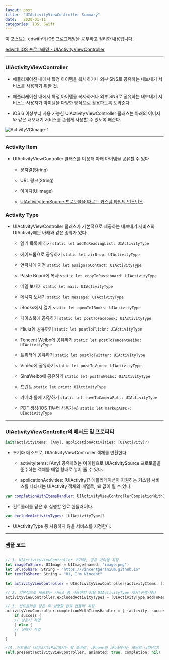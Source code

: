 ```yaml
---
layout: post
title:  "UIActivityViewController Summary"
date:   2020-01-11
categories: iOS, Swift
---
```


이 포스트는 edwith의 iOS 프로그래밍을 공부하고 정리한 내용입니다.

[edwith iOS 프로그래밍 - UIActivityViewController](https://www.edwith.org/boostcourse-ios/lecture/18734/)

- - -

### UIActivityViewController

- 애플리케이션 내에서 특정 아이템을 복사하거나 외부 SNS로 공유하는 내보내기 서비스를 사용하기 위한 것.

- 애플리케이션 내에서 특정 아이템을 복사하거나 외부 SNS로 공유하는 내보내기 서비스는 사용자가 아이템을 다양한 방식으로 활용하도록 도와준다.

- iOS 6 이상부터 사용 가능한 UIActivityViewController 클래스는 아래의 이미지와 같은 내보내기 서비스를 손쉽게 사용할 수 있도록 해준다.

![ActivityVCImage-1]()

- - -


### Activity Item

- UIActivityViewController 클래스를 이용해 아래 아이템을 공유할 수 있다

    - 문자열(String)
    
    - URL 링크(String)
    
    - 이미지(UIImage)
    
    - [UIActivityItemSource 프로토콜을 따르는 커스텀 타입의 인스턴스](https://developer.apple.com/documentation/uikit/uiactivityitemsource)
    
### Activity Type

- UIActivityViewController 클래스가 기본적으로 제공하는 내보내기 서비스의 UIActivity에는 아래와 같은 종류가 있다.

    - 읽기 목록에 추가 ```static let addToReadingList: UIActivityType```
    
    - 에어드롭으로 공유하기 ```static let airDrop: UIActivityType```
    
    - 연락처에 지정 ```static let assignToContact: UIActivityType```
    
    - Paste Board에 복사 ```static let copyToPasteboard: UIActivityType```
    
    - 메일 보내기 ```static let mail: UIActivityType```
    
    - 메시지 보내기 ```static let message: UIActivityType```
    
    - iBooks에서 열기 ```static let openInIBooks: UIActivityType```
    
    - 페이스북에 공유하기 ```static let postToFacebook: UIActivityType```
    
    - Flickr에 공유하기 ```static let postToFlickr: UIActivityType```
    
    - Tencent Weibo에 공유하기 ```static let postToTencentWeibo: UIActivityType```
    
    - 트위터에 공유하기 ```static let postToTwitter: UIActivityType```
    
    - Vimeo에 공유하기 ```static let postToVimeo: UIActivityType```
    
    - SinaWeibo에 공유하기 ```static let postToWeibo: UIActivityType```
    
    - 프린트 ```static let print: UIActivityType```
    
    - 카메라 롤에 저장하기 ```static let saveToCameraRoll: UIActivityType```
    
    - PDF 생성(iOS 11부터 사용가능) ```static let markupAsPDF: UIActivityType```
    
- - -

### UIActivityViewController의 메서드 및 프로퍼티

```swift
init(activityItems: [Any], applicationActivities: [UIActivity]?)
```
- 초기화 메소드로, UIActivityViewController 객체를 반환한다

    - activityItems: [Any] 공유하려는 아이템으로 UIActivitySource 프로토콜을 준수하는 객체를 배열 형태로 넣어 줄 수 있다.

    - applicationActivities: [UIActivity]? 애플리케이션이 지원하는 커스텀 서비스를 나타내는 UIActivity 객체의 배열로, nil 값이 될 수 있다.

```swift
var completionWithItemsHandler: UIActivityViewControllerCompletionWithItemsHandler?
```

- 컨트롤러를 닫은 후 실행할 완료 핸들러이다.

```swift
var excludedActivityTypes: [UIActivityType]?
```

- UIActivityType 중 사용하지 않을 서비스를 지정한다.

- - -

### 샘플 코드

```swift

// 1. UIActivityViewController 초기화, 공유 아이템 지정
let imageToShare: UIImage = UIImage(named: "image.png")
let urlToShare: String = "https://vincentgeranium.github.io"
let textToShare: String = "Hi, I'm Vincent"

let activityViewController = UIActivityViewController(activityItems: [imageToShare, urlToShare, textToShare], applicationActivities: nil)

// 2. 기본적으로 제공되는 서비스 중 사용하지 않을 UIActivityType 제거(선택사항)
activityViewController.excludedActivityTypes = [UIActivityType.addToReadingList, UIActivityType.assignToContact]

// 3. 컨트롤러를 닫은 후 실행할 완료 핸들러 지정
activityViewController.completionWithItemsHandler = { (activity, success, item, error) in
    if success {
    // 성공시 작업
    } else {
    // 실패시 작업
    }
}

//4. 컨트롤러 나타내기(iPad에서는 팝 오버로, iPhone과 iPod에서는 모달로 나타낸다)
self.present(activityViewController, animated: true, completion: nil)
```